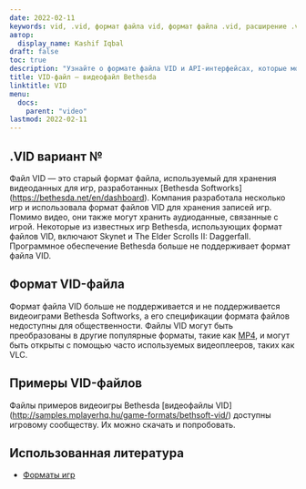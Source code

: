 ```yaml
---
date: 2022-02-11
keywords: vid, .vid, формат файла vid, формат файла .vid, расширение .vid, расширение vid, формат видео vid, файлы vid dvd
автор:
  display_name: Kashif Iqbal
draft: false
toc: true
description: "Узнайте о формате файла VID и API-интерфейсах, которые могут создавать и открывать файлы VID."
title: VID-файл — видеофайл Bethesda
linktitle: VID
menu:
  docs:
    parent: "video"
lastmod: 2022-02-11
---
```


## .VID вариант № ##

Файл VID — это старый формат файла, используемый для хранения видеоданных для игр, разработанных [Bethesda Softworks] (https://bethesda.net/en/dashboard). Компания разработала несколько игр и использовала формат файлов VID для хранения записей игр. Помимо видео, они также могут хранить аудиоданные, связанные с игрой. Некоторые из известных игр Bethesda, использующих формат файлов VID, включают Skynet и The Elder Scrolls II: Daggerfall. Программное обеспечение Bethesda больше не поддерживает формат файла VID.

## Формат VID-файла

Формат файла VID больше не поддерживается и не поддерживается видеоиграми Bethesda Softworks, а его спецификации формата файлов недоступны для общественности. Файлы VID могут быть преобразованы в другие популярные форматы, такие как [MP4](/ru/video/mp4/), и могут быть открыты с помощью часто используемых видеоплееров, таких как VLC.

## Примеры VID-файлов

Файлы примеров видеоигры Bethesda [видеофайлы VID] (http://samples.mplayerhq.hu/game-formats/bethsoft-vid/) доступны игровому сообществу. Их можно скачать и попробовать.

## Использованная литература ##

- [Форматы игр](http://samples.mplayerhq.hu/game-formats/bethsoft-vid/)

